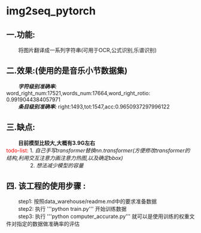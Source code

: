 # img2seq_pytorch
## 一.功能:
    将图片翻译成一系列字符串(可用于OCR,公式识别,乐谱识别)  
## 二.效果:(使用的是音乐小节数据集)
   ***字符级别准确率:*** word_right_num:17521,words_num:17664,word_right_rotio: 0.9919044384057971  
   ***条目级别准确率:*** right:1493,tot:1547,acc:0.9650937297996122  
## 三.缺点:
    **目前模型比较大,大概有3.9G左右**  
<font color=red>todo-list:</font> 1. *自己手写transformer替换nn.transformer(方便修改transformer的结构,利用交互注意力画注意力热图,以及确定bbox)*   
       2. *想法减少模型的容量*

## 四. 该工程的使用步骤  :
   step1: 按照data_warehouse/readme.md中的要求准备数据   
   step2: 执行 '''python train.py''' 开始训练数据  
   step3: 执行 '''python computer_accurate.py''' 就可以是使用训练的权重文件对指定的数据做准确率的评估  
